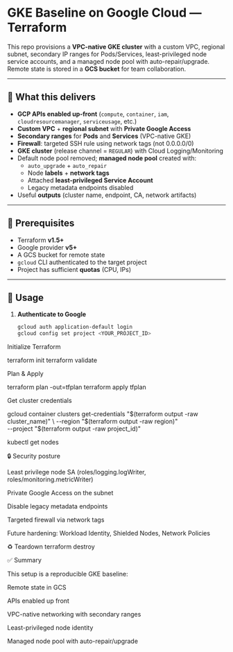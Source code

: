 # GKE Baseline on Google Cloud — Terraform

This repo provisions a **VPC-native GKE cluster** with a custom VPC, regional subnet, secondary IP ranges for Pods/Services, least-privileged node service accounts, and a managed node pool with auto-repair/upgrade. Remote state is stored in a **GCS bucket** for team collaboration.

---

## 📌 What this delivers

- **GCP APIs enabled up-front** (`compute`, `container`, `iam`, `cloudresourcemanager`, `serviceusage`, etc.)
- **Custom VPC** + **regional subnet** with **Private Google Access**
- **Secondary ranges** for **Pods** and **Services** (VPC-native GKE)
- **Firewall**: targeted SSH rule using network tags (not 0.0.0.0/0)
- **GKE cluster** (release channel = `REGULAR`) with Cloud Logging/Monitoring
- Default node pool removed; **managed node pool** created with:
  - `auto_upgrade` + `auto_repair`
  - Node **labels** + **network tags**
  - Attached **least-privileged Service Account**
  - Legacy metadata endpoints disabled
- Useful **outputs** (cluster name, endpoint, CA, network artifacts)

---

## 🧰 Prerequisites

- Terraform **v1.5+**
- Google provider **v5+**
- A GCS bucket for remote state
- `gcloud` CLI authenticated to the target project
- Project has sufficient **quotas** (CPU, IPs)

---

## 🚀 Usage

1. **Authenticate to Google**
   ```bash
   gcloud auth application-default login
   gcloud config set project <YOUR_PROJECT_ID>
Initialize Terraform

terraform init
terraform validate


Plan & Apply

terraform plan -out=tfplan
terraform apply tfplan


Get cluster credentials

gcloud container clusters get-credentials "$(terraform output -raw cluster_name)" \
  --region "$(terraform output -raw region)" \
  --project "$(terraform output -raw project_id)"

kubectl get nodes

🔒 Security posture

Least privilege node SA (roles/logging.logWriter, roles/monitoring.metricWriter)

Private Google Access on the subnet

Disable legacy metadata endpoints

Targeted firewall via network tags

Future hardening: Workload Identity, Shielded Nodes, Network Policies

♻️ Teardown
terraform destroy

✅ Summary

This setup is a reproducible GKE baseline:

Remote state in GCS

APIs enabled up front

VPC-native networking with secondary ranges

Least-privileged node identity

Managed node pool with auto-repair/upgrade
